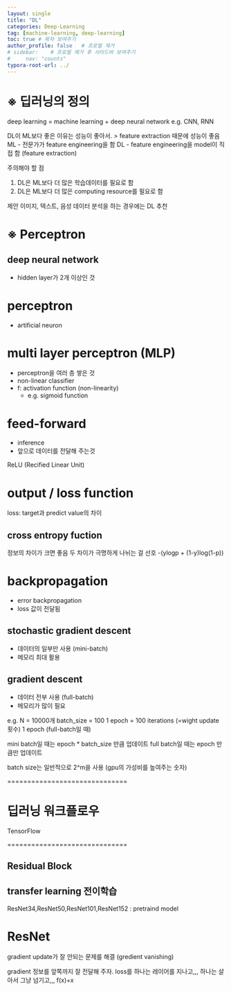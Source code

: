 ```yaml
---
layout: single
title: "DL"
categories: Deep-Learning
tag: [machine-learning, deep-learning]
toc: true # 목차 보여주기
author_profile: false   # 프로필 제거
# sidebar:    # 프로필 제거 후 사이드바 보여주기
#     nav: "counts"
typora-root-url: ../
---
```


# ※ 딥러닝의 정의
deep learning = machine learning + deep neural network
e.g. CNN, RNN

DL이 ML보다 좋은 이유는 성능이 좋아서. > feature extraction 때문에 성능이 좋음
ML - 전문가가 feature engineering을 함
DL - feature engineering을 model이 직접 함 (feature extraction)

주의해야 할 점
1. DL은 ML보다 더 많은 학습데이터를 필요로 함
2. DL은 ML보다 더 많은 computing resource를 필요로 함

제안
이미지, 텍스트, 음성 데이터 분석을 하는 경우에는 DL 추천

# ※ Perceptron

## deep neural network
- hidden layer가 2개 이상인 것


# perceptron
- artificial neuron

# multi layer perceptron (MLP)
- perceptron을 여러 층 쌓은 것
- non-linear classifier
- f: activation function (non-linearity)
  - e.g. sigmoid function

# feed-forward
- inference
- 앞으로 데이터를 전달해 주는것

ReLU (Recified Linear Unit)

# output / loss function
loss: target과 predict value의 차이

## cross entropy fuction
정보의 차이가 크면 좋음
두 차이가 극명하게 나뉘는 걸 선호
-(ylogp + (1-y)log(1-p))

# backpropagation
- error backpropagation
- loss 값이 전달됨

## stochastic gradient descent
- 데이터의 일부만 사용 (mini-batch)
- 메모리 최대 활용

## gradient descent
- 데이터 전부 사용 (full-batch)
- 메모리가 많이 필요

e.g. N = 10000개
batch_size = 100
1 epoch = 100 iterations (=wight update 횟수)
1 epoch (full-batch일 때)

mini batch일 때는 epoch * batch_size 만큼 업데이트
full batch일 때는 epoch 만큼만 업데이트

batch size는 일반적으로 2^m을 사용 (gpu의 가성비를 높여주는 숫자)


==============================

# 딥러닝 워크플로우
TensorFlow

==============================


## Residual Block

## transfer learning 전이학습
ResNet34,ResNet50,ResNet101,ResNet152 : pretraind model

# ResNet
gradient update가 잘 안되는 문제를 해결 (gredient vanishing)

gradient 정보를 앞쪽까지 잘 전달해 주자.
loss를 하나는 레이어를 지나고,,, 하나는 살아서 그냥 넘기고,,,  f(x)+x
